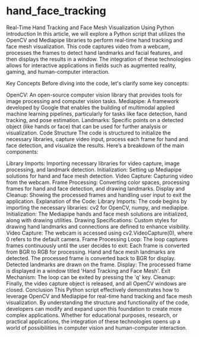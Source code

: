 # hand_face_tracking
Real-Time Hand Tracking and Face Mesh Visualization Using Python
Introduction
In this article, we will explore a Python script that utilizes the OpenCV and Mediapipe libraries to perform real-time hand tracking and face mesh visualization. This code captures video from a webcam, processes the frames to detect hand landmarks and facial features, and then displays the results in a window. The integration of these technologies allows for interactive applications in fields such as augmented reality, gaming, and human-computer interaction.

Key Concepts
Before diving into the code, let's clarify some key concepts:

OpenCV: An open-source computer vision library that provides tools for image processing and computer vision tasks.
Mediapipe: A framework developed by Google that enables the building of multimodal applied machine learning pipelines, particularly for tasks like face detection, hand tracking, and pose estimation.
Landmarks: Specific points on a detected object (like hands or face) that can be used for further analysis or visualization.
Code Structure
The code is structured to initialize the necessary libraries, capture video input, process each frame for hand and face detection, and visualize the results. Here’s a breakdown of the main components:

Library Imports: Importing necessary libraries for video capture, image processing, and landmark detection.
Initialization: Setting up Mediapipe solutions for hand and face mesh detection.
Video Capture: Capturing video from the webcam.
Frame Processing: Converting color spaces, processing frames for hand and face detection, and drawing landmarks.
Display and Cleanup: Showing the processed frames and handling user input to exit the application.
Explanation of the Code:
Library Imports: The code begins by importing the necessary libraries: cv2 for OpenCV, numpy, and mediapipe.
Initialization: The Mediapipe hands and face mesh solutions are initialized, along with drawing utilities.
Drawing Specifications: Custom styles for drawing hand landmarks and connections are defined to enhance visibility.
Video Capture: The webcam is accessed using cv2.VideoCapture(0), where 0 refers to the default camera.
Frame Processing Loop: The loop captures frames continuously until the user decides to exit:
Each frame is converted from BGR to RGB for processing.
Hand and face mesh landmarks are detected.
The processed frame is converted back to BGR for display.
Detected landmarks are drawn on the frame.
Display: The processed frame is displayed in a window titled 'Hand Tracking and Face Mesh'.
Exit Mechanism: The loop can be exited by pressing the 'q' key.
Cleanup: Finally, the video capture object is released, and all OpenCV windows are closed.
Conclusion
This Python script effectively demonstrates how to leverage OpenCV and Mediapipe for real-time hand tracking and face mesh visualization. By understanding the structure and functionality of the code, developers can modify and expand upon this foundation to create more complex applications. Whether for educational purposes, research, or practical applications, the integration of these technologies opens up a world of possibilities in computer vision and human-computer interaction.
